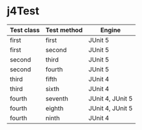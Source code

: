 # j4Test

| Test class | Test method | Engine |
|------------|-------------|--------|
|first|first|JUnit 5|
|first|second|JUnit 5|
|second|third|JUnit 5|
|second|fourth|JUnit 5|
|third|fifth|JUnit 4|
|third|sixth|JUnit 4|
|fourth|seventh|JUnit 4, JUnit 5|
|fourth|eighth|JUnit 4, JUnit 5|
|fourth|ninth|JUnit 4|
